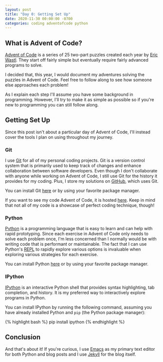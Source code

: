 ```yaml
---
layout: post
title: "Day 0: Getting Set Up"
date: 2020-11-30 00:00:00 -0700
categories: coding adventofcode python
---
```


## What is Advent of Code?

[Advent of Code](https://adventofcode.com/) is a series of 25 two-part puzzles created each year by [Eric
Wastl](http://was.tl/). They start off fairly simple but eventually require fairly advanced programs to solve.

I decided that, this year, I would document my adventures solving the puzzles in Advent of Code. Feel free to follow
along to see how someone else approaches each problem!

As I explain each step I'll assume you have some background in programming. However, I'll try to make it as simple as
possible so if you're new to programming you can still follow along.


## Getting Set Up

Since this post isn't about a particular day of Advent of Code, I'll instead cover the tools I plan on using throughout
my journey.


### Git

I use [Git](https://git-scm.com/) for all of my personal coding projects. Git is a version control system that is
primarily used to keep track of changes and enhance collaboration between software developers. Even though I don't
collaborate with anyone while working on Advent of Code, I still use Git for the history it provides for my
coding. Plus, I store my solutions on [GitHub](github.com), which uses Git.

You can install Git [here](https://git-scm.com/downloads) or by using your favorite package manager.

If you want to see my code Advent of Code, it is hosted [here](https://github.com/HarrisonMc555/adventofcode). Keep in
mind that not all of my code is a showcase of perfect coding technique, though!


### Python

[Python](https://www.python.org/) is a programming language that is easy to learn and can help with rapid
prototyping. Since each exercise in Advent of Code only needs to solve each problem once, I'm less concerned than I
normally would be with writing code that is performant or maintainable. The fact that I can use Python's
[REPL](https://en.wikipedia.org/wiki/Read%E2%80%93eval%E2%80%93print_loop) to rapidly explore various options is
invaluable when exploring various strategies for each exercise.

You can install Python [here](https://www.python.org/downloads/) or by using your favorite package manager.


### IPython

[IPython](https://ipython.org/) is an interactive Python shell that provides syntax highlighting, tab completion, and
history. It is my preferred way to interactively explore programs in Python.

You can install IPython by running the following command, assuming you have already installed Python and `pip` (the
Python package manager):

{% highlight bash %}
pip install ipython
{% endhighlight %}

## Conclusion

And that's about it! If you're curious, I use [Emacs](https://www.gnu.org/software/emacs/) as my primary text editor for
both Python and blog posts and I use [Jekyll](https://jekyllrb.com/) for the blog itself.
